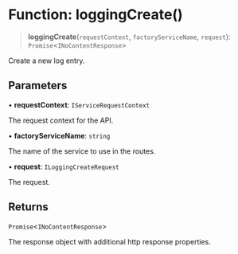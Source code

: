 # Function: loggingCreate()

> **loggingCreate**(`requestContext`, `factoryServiceName`, `request`): `Promise`\<`INoContentResponse`\>

Create a new log entry.

## Parameters

• **requestContext**: `IServiceRequestContext`

The request context for the API.

• **factoryServiceName**: `string`

The name of the service to use in the routes.

• **request**: `ILoggingCreateRequest`

The request.

## Returns

`Promise`\<`INoContentResponse`\>

The response object with additional http response properties.
